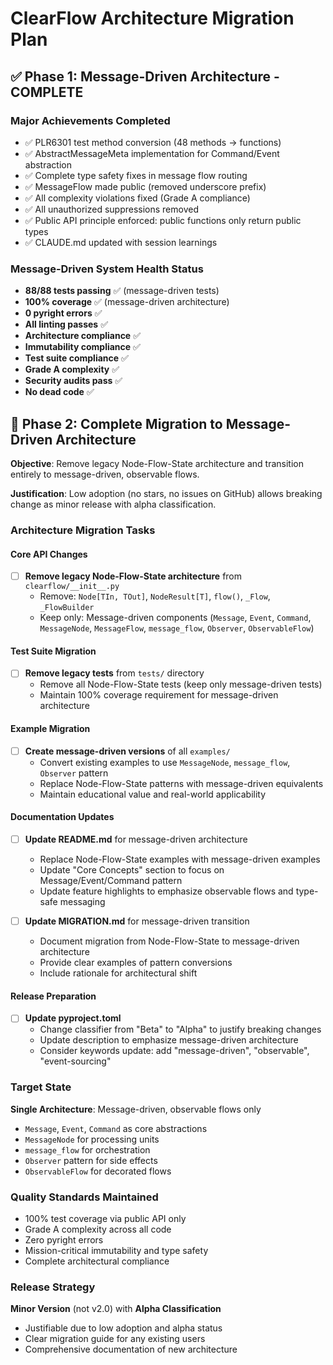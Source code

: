 # ClearFlow Architecture Migration Plan

## ✅ **Phase 1: Message-Driven Architecture - COMPLETE**

### Major Achievements Completed
- ✅ PLR6301 test method conversion (48 methods → functions)
- ✅ AbstractMessageMeta implementation for Command/Event abstraction  
- ✅ Complete type safety fixes in message flow routing
- ✅ MessageFlow made public (removed underscore prefix)
- ✅ All complexity violations fixed (Grade A compliance)
- ✅ All unauthorized suppressions removed
- ✅ Public API principle enforced: public functions only return public types
- ✅ CLAUDE.md updated with session learnings

### Message-Driven System Health Status
- **88/88 tests passing** ✅ (message-driven tests)
- **100% coverage** ✅ (message-driven architecture)
- **0 pyright errors** ✅
- **All linting passes** ✅
- **Architecture compliance** ✅
- **Immutability compliance** ✅
- **Test suite compliance** ✅
- **Grade A complexity** ✅
- **Security audits pass** ✅
- **No dead code** ✅

## 🚀 **Phase 2: Complete Migration to Message-Driven Architecture**

**Objective**: Remove legacy Node-Flow-State architecture and transition entirely to message-driven, observable flows.

**Justification**: Low adoption (no stars, no issues on GitHub) allows breaking change as minor release with alpha classification.

### Architecture Migration Tasks

#### Core API Changes
- [ ] **Remove legacy Node-Flow-State architecture** from `clearflow/__init__.py`
  - Remove: `Node[TIn, TOut]`, `NodeResult[T]`, `flow()`, `_Flow`, `_FlowBuilder`
  - Keep only: Message-driven components (`Message`, `Event`, `Command`, `MessageNode`, `MessageFlow`, `message_flow`, `Observer`, `ObservableFlow`)

#### Test Suite Migration  
- [ ] **Remove legacy tests** from `tests/` directory
  - Remove all Node-Flow-State tests (keep only message-driven tests)
  - Maintain 100% coverage requirement for message-driven architecture

#### Example Migration
- [ ] **Create message-driven versions** of all `examples/`
  - Convert existing examples to use `MessageNode`, `message_flow`, `Observer` pattern
  - Replace Node-Flow-State patterns with message-driven equivalents
  - Maintain educational value and real-world applicability

#### Documentation Updates
- [ ] **Update README.md** for message-driven architecture
  - Replace Node-Flow-State examples with message-driven examples
  - Update "Core Concepts" section to focus on Message/Event/Command pattern
  - Update feature highlights to emphasize observable flows and type-safe messaging

- [ ] **Update MIGRATION.md** for message-driven transition
  - Document migration from Node-Flow-State to message-driven architecture
  - Provide clear examples of pattern conversions
  - Include rationale for architectural shift

#### Release Preparation
- [ ] **Update pyproject.toml** 
  - Change classifier from "Beta" to "Alpha" to justify breaking changes
  - Update description to emphasize message-driven architecture
  - Consider keywords update: add "message-driven", "observable", "event-sourcing"

### Target State
**Single Architecture**: Message-driven, observable flows only
- `Message`, `Event`, `Command` as core abstractions
- `MessageNode` for processing units  
- `message_flow` for orchestration
- `Observer` pattern for side effects
- `ObservableFlow` for decorated flows

### Quality Standards Maintained
- 100% test coverage via public API only
- Grade A complexity across all code  
- Zero pyright errors
- Mission-critical immutability and type safety
- Complete architectural compliance

### Release Strategy
**Minor Version** (not v2.0) with **Alpha Classification**
- Justifiable due to low adoption and alpha status
- Clear migration guide for any existing users
- Comprehensive documentation of new architecture